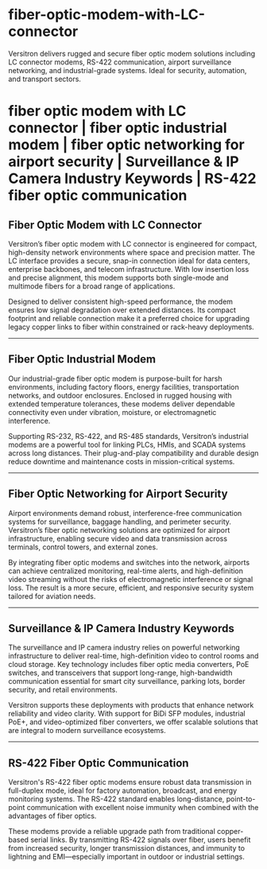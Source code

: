# fiber-optic-modem-with-LC-connector
Versitron delivers rugged and secure fiber optic modem solutions including LC connector modems, RS-422 communication, airport surveillance networking, and industrial-grade systems. Ideal for security, automation, and transport sectors.

# fiber optic modem with LC connector | fiber optic industrial modem | fiber optic networking for airport security | Surveillance & IP Camera Industry Keywords | RS-422 fiber optic communication

## Fiber Optic Modem with LC Connector

Versitron’s fiber optic modem with LC connector is engineered for compact, high-density network environments where space and precision matter. The LC interface provides a secure, snap-in connection ideal for data centers, enterprise backbones, and telecom infrastructure. With low insertion loss and precise alignment, this modem supports both single-mode and multimode fibers for a broad range of applications.

Designed to deliver consistent high-speed performance, the modem ensures low signal degradation over extended distances. Its compact footprint and reliable connection make it a preferred choice for upgrading legacy copper links to fiber within constrained or rack-heavy deployments.

---

## Fiber Optic Industrial Modem

Our industrial-grade fiber optic modem is purpose-built for harsh environments, including factory floors, energy facilities, transportation networks, and outdoor enclosures. Enclosed in rugged housing with extended temperature tolerances, these modems deliver dependable connectivity even under vibration, moisture, or electromagnetic interference.

Supporting RS-232, RS-422, and RS-485 standards, Versitron’s industrial modems are a powerful tool for linking PLCs, HMIs, and SCADA systems across long distances. Their plug-and-play compatibility and durable design reduce downtime and maintenance costs in mission-critical systems.

---

## Fiber Optic Networking for Airport Security

Airport environments demand robust, interference-free communication systems for surveillance, baggage handling, and perimeter security. Versitron’s fiber optic networking solutions are optimized for airport infrastructure, enabling secure video and data transmission across terminals, control towers, and external zones.

By integrating fiber optic modems and switches into the network, airports can achieve centralized monitoring, real-time alerts, and high-definition video streaming without the risks of electromagnetic interference or signal loss. The result is a more secure, efficient, and responsive security system tailored for aviation needs.

---

## Surveillance & IP Camera Industry Keywords

The surveillance and IP camera industry relies on powerful networking infrastructure to deliver real-time, high-definition video to control rooms and cloud storage. Key technology includes fiber optic media converters, PoE switches, and transceivers that support long-range, high-bandwidth communication essential for smart city surveillance, parking lots, border security, and retail environments.

Versitron supports these deployments with products that enhance network reliability and video clarity. With support for BiDi SFP modules, industrial PoE+, and video-optimized fiber converters, we offer scalable solutions that are integral to modern surveillance ecosystems.

---

## RS-422 Fiber Optic Communication

Versitron's RS-422 fiber optic modems ensure robust data transmission in full-duplex mode, ideal for factory automation, broadcast, and energy monitoring systems. The RS-422 standard enables long-distance, point-to-point communication with excellent noise immunity when combined with the advantages of fiber optics.

These modems provide a reliable upgrade path from traditional copper-based serial links. By transmitting RS-422 signals over fiber, users benefit from increased security, longer transmission distances, and immunity to lightning and EMI—especially important in outdoor or industrial settings.
